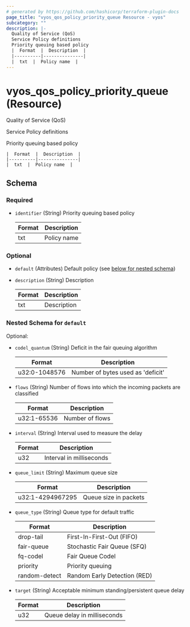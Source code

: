 ```yaml
---
# generated by https://github.com/hashicorp/terraform-plugin-docs
page_title: "vyos_qos_policy_priority_queue Resource - vyos"
subcategory: ""
description: |-
  Quality of Service (QoS)
  Service Policy definitions
  Priority queuing based policy
  |  Format  |  Description  |
  |----------|---------------|
  |  txt  |  Policy name  |
---
```


# vyos_qos_policy_priority_queue (Resource)

Quality of Service (QoS)

Service Policy definitions

Priority queuing based policy

    |  Format  |  Description  |
    |----------|---------------|
    |  txt  |  Policy name  |



<!-- schema generated by tfplugindocs -->
## Schema

### Required

- `identifier` (String) Priority queuing based policy

    |  Format  |  Description  |
    |----------|---------------|
    |  txt  |  Policy name  |

### Optional

- `default` (Attributes) Default policy (see [below for nested schema](#nestedatt--default))
- `description` (String) Description

    |  Format  |  Description  |
    |----------|---------------|
    |  txt  |  Description  |

<a id="nestedatt--default"></a>
### Nested Schema for `default`

Optional:

- `codel_quantum` (String) Deficit in the fair queuing algorithm

    |  Format  |  Description  |
    |----------|---------------|
    |  u32:0-1048576  |  Number of bytes used as 'deficit'  |
- `flows` (String) Number of flows into which the incoming packets are classified

    |  Format  |  Description  |
    |----------|---------------|
    |  u32:1-65536  |  Number of flows  |
- `interval` (String) Interval used to measure the delay

    |  Format  |  Description  |
    |----------|---------------|
    |  u32  |  Interval in milliseconds  |
- `queue_limit` (String) Maximum queue size

    |  Format  |  Description  |
    |----------|---------------|
    |  u32:1-4294967295  |  Queue size in packets  |
- `queue_type` (String) Queue type for default traffic

    |  Format  |  Description  |
    |----------|---------------|
    |  drop-tail  |  First-In-First-Out (FIFO)  |
    |  fair-queue  |  Stochastic Fair Queue (SFQ)  |
    |  fq-codel  |  Fair Queue Codel  |
    |  priority  |  Priority queuing  |
    |  random-detect  |  Random Early Detection (RED)  |
- `target` (String) Acceptable minimum standing/persistent queue delay

    |  Format  |  Description  |
    |----------|---------------|
    |  u32  |  Queue delay in milliseconds  |
